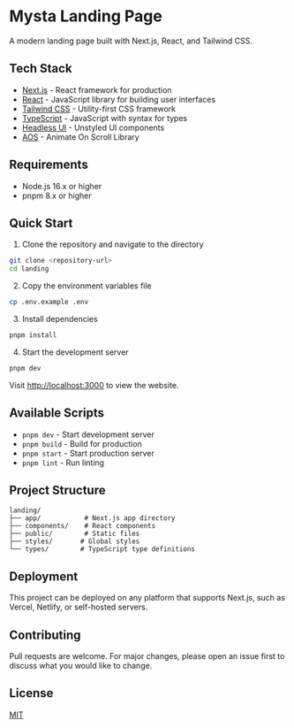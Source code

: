 # Mysta Landing Page

A modern landing page built with Next.js, React, and Tailwind CSS.

## Tech Stack

- [Next.js](https://nextjs.org/) - React framework for production
- [React](https://reactjs.org/) - JavaScript library for building user interfaces
- [Tailwind CSS](https://tailwindcss.com/) - Utility-first CSS framework
- [TypeScript](https://www.typescriptlang.org/) - JavaScript with syntax for types
- [Headless UI](https://headlessui.com/) - Unstyled UI components
- [AOS](https://michalsnik.github.io/aos/) - Animate On Scroll Library

## Requirements

- Node.js 16.x or higher
- pnpm 8.x or higher

## Quick Start

1. Clone the repository and navigate to the directory

```bash
git clone <repository-url>
cd landing
```

2. Copy the environment variables file

```bash
cp .env.example .env
```

3. Install dependencies

```bash
pnpm install
```

4. Start the development server

```bash
pnpm dev
```

Visit [http://localhost:3000](http://localhost:3000) to view the website.

## Available Scripts

- `pnpm dev` - Start development server
- `pnpm build` - Build for production
- `pnpm start` - Start production server
- `pnpm lint` - Run linting

## Project Structure

```
landing/
├── app/           # Next.js app directory
├── components/    # React components
├── public/        # Static files
├── styles/       # Global styles
└── types/        # TypeScript type definitions
```

## Deployment

This project can be deployed on any platform that supports Next.js, such as Vercel, Netlify, or self-hosted servers.

## Contributing

Pull requests are welcome. For major changes, please open an issue first to discuss what you would like to change.

## License

[MIT](LICENSE)
